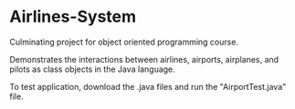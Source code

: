 # Airlines-System
Culminating project for object oriented programming course.

Demonstrates the interactions between airlines, airports, airplanes, and pilots as class objects in the Java language.

To test application, download the .java files and run the "AirportTest.java" file.
